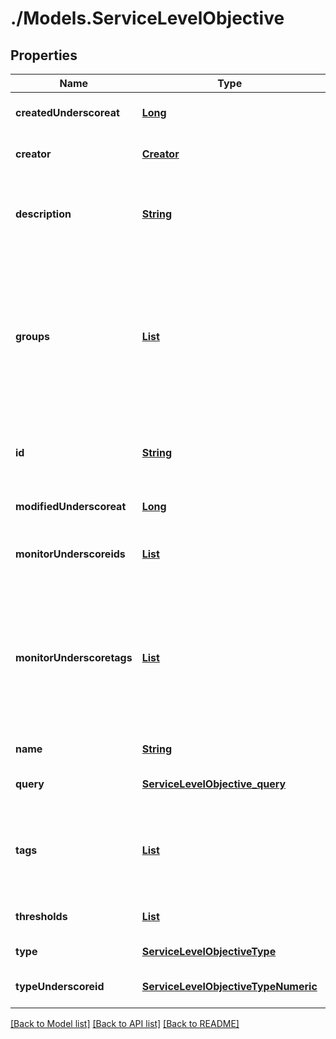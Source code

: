 # ./Models.ServiceLevelObjective
## Properties

Name | Type | Description | Notes
------------ | ------------- | ------------- | -------------
**createdUnderscoreat** | [**Long**][1] | Creation timestamp (unix time in seconds) Always included in service level objective responses. | [optional] [default to null]
**creator** | [**Creator**][2] |  | [optional] [default to null]
**description** | [**String**][3] | A user-defined description of the service level objective. Always included in service level objective responses (but may be null). Optional in create/update requests. | [optional] [default to null]
**groups** | [**List**][3] | A list of (up to 20) monitor groups (e.g. [\&quot;env:prod,role:mysql\&quot;]) that narrows the scope of a monitor service level objective. Included in service level objective responses if it is nonempty. Optional in create/update requests for monitor service level objectives, but may only be used when then length of the \&quot;monitor_ids\&quot; field is one. | [optional] [default to null]
**id** | [**String**][3] | A unique identifier for the service level objective object. Always included in service level objective responses. Required for update requests. | [optional] [default to null]
**modifiedUnderscoreat** | [**Long**][1] | Modification timestamp (unix time in seconds) Always included in service level objective responses. | [optional] [default to null]
**monitorUnderscoreids** | [**List**][1] | A list of monitor ids that defines the scope of a monitor service level objective. Required if type is \&quot;monitor\&quot;. | [optional] [default to null]
**monitorUnderscoretags** | [**List**][3] | The union of monitor tags for all monitors referenced by the \&quot;monitor_ids\&quot; field. Always included in service level objective responses for monitor service level objectives (but may be empty). Ignored in create/update requests. Does not affect which monitors are included in the service level objective (that is determined entirely by the monitor_ids field). | [optional] [default to null]
**name** | [**String**][3] | The name of the service level objective object. | [default to null]
**query** | [**ServiceLevelObjective_query**][4] |  | [optional] [default to null]
**tags** | [**List**][3] | A list of tags (e.g. \&quot;env:prod\&quot;) associated with this service level objective. Always included in service level objective responses (but may be empty). Optional in create/update requests. | [optional] [default to null]
**thresholds** | [**List**][5] | The thresholds (timeframes and associated targets) for this service level objective object. | [default to null]
**type** | [**ServiceLevelObjectiveType**][6] |  | [default to null]
**typeUnderscoreid** | [**ServiceLevelObjectiveTypeNumeric**][7] |  | [optional] [default to null]

[[Back to Model list]][8] [[Back to API list]][9] [[Back to README]][10]

[1]: long.md
[2]: Creator.md
[3]: string.md
[4]: ServiceLevelObjective_query.md
[5]: SLOThreshold.md
[6]: ServiceLevelObjectiveType.md
[7]: ServiceLevelObjectiveTypeNumeric.md
[8]: ../README.md#documentation-for-models
[9]: ../README.md#documentation-for-api-endpoints
[10]: ../README.md
